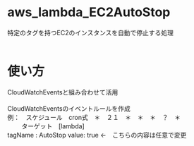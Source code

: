 # aws_lambda_EC2AutoStop<br />
特定のタグを持つEC2のインスタンスを自動で停止する処理<br />
<br />
# 使い方<br />
CloudWatchEventsと組み合わせて活用<br />
<br />
CloudWatchEventsのイベントルールを作成<br />
例：　スケジュール　cron式　＊　２１　＊　＊　＊　？　＊<br />
　　 ターゲット　[lambda]<br />
tagName : AutoStop value: true ←　こちらの内容は任意で変更


